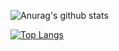 ![Anurag's github stats](https://github-readme-stats.vercel.app/api?username=zrtsky&count_private=true&theme=onedark&show_icons=true&hide=prs,contribs,stars)

[![Top Langs](https://github-readme-stats.vercel.app/api/top-langs/?username=zrtsky&layout=compact)](https://github.com/anuraghazra/github-readme-stats&theme=onedark)

<!--
**ZRTSKY/ZRTSKY** is a ✨ _special_ ✨ repository because its `README.md` (this file) appears on your GitHub profile.

Here are some ideas to get you started:

- 🔭 I’m currently working on ...
- 🌱 I’m currently learning ...
- 👯 I’m looking to collaborate on ...
- 🤔 I’m looking for help with ...
- 💬 Ask me about ...
- 📫 How to reach me: ...
- 😄 Pronouns: ...
- ⚡ Fun fact: ...
-->
